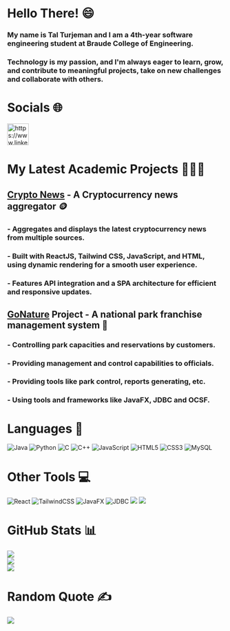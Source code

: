 # Hello There! :smile:
### My name is Tal Turjeman and I am a 4th-year software engineering student at Braude College of Engineering.<br>
### Technology is my passion, and I'm always eager to learn, grow, and contribute to meaningful projects, take on new challenges and collaborate with others.

# Socials 🌐
<p align="left">
<a href="https://www.linkedin.com/in/tal-turjeman/" target="blank">
  <img align="center" src="https://raw.githubusercontent.com/gauravghongde/social-icons/master/SVG/Color/LinkedIN.svg" alt="https://www.linkedin.com/in/elad-krauz/" height="50" width="50"/>
</a>
<a href="https://www.facebook.com/tal.turgamen
  
  rauz" target="blank">
  <img align="center" src="https://raw.githubusercontent.com/gauravghongde/social-icons/master/SVG/Color/Facebook.svg" alt="https://www.facebook.com/eladkrauz" height="50" width="50"/>
</a>
</p>

# My Latest Academic Projects 🧑🏻‍💻
## <a href="https://github.com/Eladkrauz/CryptoNews" target="blank">Crypto News</a> - A Cryptocurrency news aggregator 🪙</br>
### - Aggregates and displays the latest cryptocurrency news from multiple sources.</br>
### - Built with ReactJS, Tailwind CSS, JavaScript, and HTML, using dynamic rendering for a smooth user experience.</br>
### - Features API integration and a SPA architecture for efficient and responsive updates.

## <a href="https://github.com/Eladkrauz/GoNatureProject" target="blank">GoNature</a> Project - A national park franchise management system 🌲</br>
### - Controlling park capacities and reservations by customers.</br>
### - Providing management and control capabilities to officials.</br>
### - Providing tools like park control, reports generating, etc.</br>
### - Using tools and frameworks like JavaFX, JDBC and OCSF.

# Languages 🔡
![Java](https://img.shields.io/badge/java-3670A0?style=for-the-badge&logo=eclipse&logoColor=ffdd54)
![Python](https://img.shields.io/badge/python-3670A0?style=for-the-badge&logo=python&logoColor=ffdd54)
![C](https://img.shields.io/badge/c-%2300599C.svg?style=for-the-badge&logo=c&logoColor=white)
![C++](https://img.shields.io/badge/c++-%2300599C.svg?style=for-the-badge&logo=c%2B%2B&logoColor=white)
![JavaScript](https://img.shields.io/badge/javascript-%23323330.svg?style=for-the-badge&logo=javascript&logoColor=%23F7DF1E)
![HTML5](https://img.shields.io/badge/html5-%23E34F26.svg?style=for-the-badge&logo=html5&logoColor=white)
![CSS3](https://img.shields.io/badge/css3-%231572B6.svg?style=for-the-badge&logo=css3&logoColor=white)
![MySQL](https://img.shields.io/badge/mysql-%2300758F.svg?style=for-the-badge&logo=mysql&logoColor=white)

# Other Tools 💻
![React](https://img.shields.io/badge/react-%2320232a.svg?style=for-the-badge&logo=react&logoColor=%2361DAFB)
![TailwindCSS](https://img.shields.io/badge/tailwindcss-%2338B2AC.svg?style=for-the-badge&logo=tailwind-css&logoColor=white)
![JavaFX](https://img.shields.io/badge/javafx-%230E7FBF.svg?style=for-the-badge&logo=java&logoColor=white)
![JDBC](https://img.shields.io/badge/JDBC-%23ED8B00.svg?style=for-the-badge&logo=java&logoColor=white)
![](https://img.shields.io/badge/numpy-%23013243.svg?style=for-the-badge&logo=numpy&logoColor=white)
![](https://img.shields.io/badge/Matplotlib-%23000000.svg?style=for-the-badge&logo=Matplotlib&logoColor=black)

# GitHub Stats 📊
![](https://github-readme-stats.vercel.app/api?username=Eladkrauz&theme=vue&hide_border=false&include_all_commits=true&count_private=true)<br/>
![](https://github-readme-streak-stats.herokuapp.com/?user=Eladkrauz&theme=vue&hide_border=false)<br/>
![](https://github-readme-stats.vercel.app/api/top-langs/?username=Eladkrauz&theme=vue&hide_border=false&include_all_commits=true&count_private=true&layout=compact)

# Random Quote ✍️
![](https://quotes-github-readme.vercel.app/api?type=horizontal&theme=radical)

